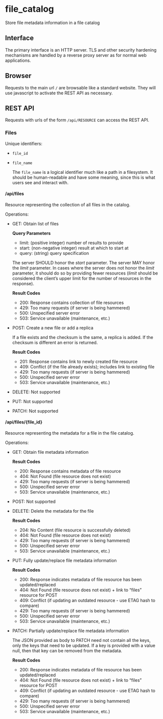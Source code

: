 # file_catalog
Store file metadata information in a file catalog

## Interface

The primary interface is an HTTP server. TLS and other security
hardening mechanisms are handled by a reverse proxy server as
for normal web applications.

## Browser

Requests to the main url `/` are browsable like a standard website.
They will use javascript to activate the REST API as necessary.

## REST API

Requests with urls of the form `/api/RESOURCE` can access the
REST API. 

### Files

Unique identifiers:

* `file_id`

* `file_name`

  The `file_name` is a logical identifier much like a path in a filesystem.
  It should be human-readable and have some meaning, since this is what
  users see and interact with.

#### /api/files

Resource representing the collection of all files in the catalog.

Operations:

* GET: Obtain list of files

  **Query Parameters**
  
  * limit: (positive integer) number of results to provide
  * start: (non-negative integer) result at which to start at
  * query: (string) query specification
  
  The server SHOULD honor the *start* parameter. The server MAY honor the 
  *limit* parameter. In cases where the server does not honor the *limit* 
  parameter, it should do so by providing fewer resources (*limit* should 
  be considered the client’s upper limit for the number of resources in
  the response).
  
  **Result Codes**
  
  * 200: Response contains collection of file resources
  * 429: Too many requests (if server is being hammered)
  * 500: Unspecified server error
  * 503: Service unavailable (maintenance, etc.)

* POST: Create a new file or add a replica

  If a file exists and the checksum is the same, a replica
  is added. If the checksum is different an error is returned.
  
  **Result Codes**
  
  * 201: Response contains link to newly created file resource
  * 409: Conflict (if the file already exists); includes link to existing file
  * 429: Too many requests (if server is being hammered)
  * 500: Unspecified server error
  * 503: Service unavailable (maintenance, etc.)

* DELETE: Not supported

* PUT: Not supported

* PATCH: Not supported

#### /api/files/{file_id}

Resource representing the metadata for a file in the file catalog.

Operations:

* GET: Obtain file metadata information

  **Result Codes**
  
  * 200: Response contains metadata of file resource
  * 404: Not Found (file resource does not exist)
  * 429: Too many requests (if server is being hammered)
  * 500: Unspecified server error
  * 503: Service unavailable (maintenance, etc.)

* POST: Not supported

* DELETE: Delete the metadata for the file

  **Result Codes**
  
  * 204: No Content (file resource is successfully deleted)
  * 404: Not Found (file resource does not exist)
  * 429: Too many requests (if server is being hammered)
  * 500: Unspecified server error
  * 503: Service unavailable (maintenance, etc.)

* PUT: Fully update/replace file metadata information

  **Result Codes**
  
  * 200: Response indicates metadata of file resource has been updated/replaced
  * 404: Not Found (file resource does not exist) + link to “files” resource for POST
  * 409: Conflict (if updating an outdated resource - use ETAG hash to compare)
  * 429: Too many requests (if server is being hammered)
  * 500: Unspecified server error
  * 503: Service unavailable (maintenance, etc.)

* PATCH: Partially update/replace file metadata information

  The JSON provided as body to PATCH need not contain all the
  keys, only the keys that need to be updated. If a key is
  provided with a value null, then that key can be removed from
  the metadata.

  **Result Codes**
  
  * 200: Response indicates metadata of file resource has been updated/replaced
  * 404: Not Found (file resource does not exist) + link to “files” resource for POST
  * 409: Conflict (if updating an outdated resource - use ETAG hash to compare)
  * 429: Too many requests (if server is being hammered)
  * 500: Unspecified server error
  * 503: Service unavailable (maintenance, etc.)
